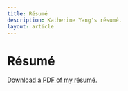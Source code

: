 ```yaml
---
title: Résumé
description: Katherine Yang's résumé.
layout: article
---
```


# Résumé

[Download a PDF of my résumé.](yang-katherine-resume-201903.pdf)